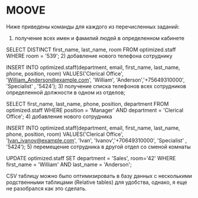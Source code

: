 # MOOVE

Ниже приведены команды для каждого из перечисленных заданий:

1)  получение всех имен и фамилий людей в определенном кабинете

SELECT DISTINCT first_name, last_name, room FROM optimized.staff WHERE room = '539';
2) добавление нового телефона сотруднику

INSERT INTO optimized.staff(department, email, first_name, last_name, phone, position, room) 
VALUES('Clerical Office', 'William_Anderson@example.com', 'William', 'Anderson','+75649310000', 'Specialist' , '5424');
3) получение списка телефонов всех сотрудников определенной должности в одном из отделов;

SELECT first_name, last_name, phone, position, department FROM optimized.staff WHERE position = 'Manager' AND department = 'Clerical Office';
4) добавление нового сотрудника

INSERT INTO optimized.staff(department, email, first_name, last_name, phone, position, room) 
VALUES('Clerical Office', 'Ivan_ivanov@example.com', 'Ivan', 'Ivanov','+70649310000', 'Specialist' , '5424');
5) перемещение сотрудника в другой отдел со сменой комнаты

UPDATE optimized.staff SET department = 'Sales', room='42' WHERE first_name = 'William' AND last_name = 'Anderson';

CSV таблицу можно было оптимизировать в базу данных с несколькими родственными таблицами (Relative tables) для удобства, однако, я еще не разобрался как это сделать.
